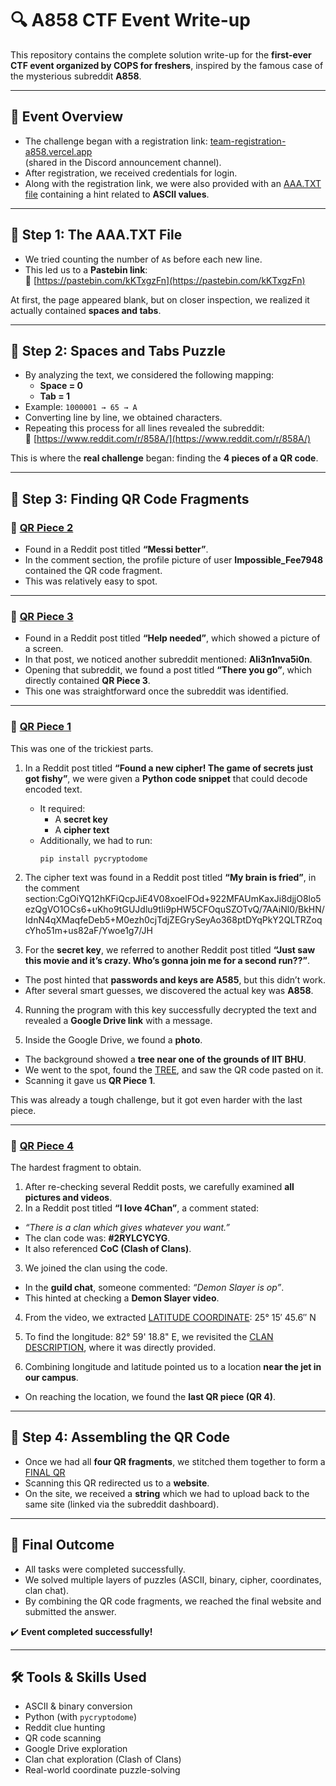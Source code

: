 # 🔍 A858 CTF Event Write-up

This repository contains the complete solution write-up for the **first-ever CTF event organized by COPS for freshers**, inspired by the famous case of the mysterious subreddit **A858**.

---

## 📌 Event Overview
- The challenge began with a registration link: [team-registration-a858.vercel.app](https://team-registration-a858.vercel.app/)  
  (shared in the Discord announcement channel).  
- After registration, we received credentials for login.  
- Along with the registration link, we were also provided with an [AAA.TXT file](https://drive.google.com/file/d/1o4_DIj9gkozQKG-ywghtdQaR8ex9NSFp/view?usp=sharing) containing a hint related to **ASCII values**.

---

## 🧩 Step 1: The AAA.TXT File
- We tried counting the number of `A`s before each new line.  
- This led us to a **Pastebin link**:  
  🔗 [https://pastebin.com/kKTxgzFn](https://pastebin.com/kKTxgzFn)  

At first, the page appeared blank, but on closer inspection, we realized it actually contained **spaces and tabs**.

---

## 🧩 Step 2: Spaces and Tabs Puzzle
- By analyzing the text, we considered the following mapping:
  - **Space = 0**  
  - **Tab = 1**  
- Example: `1000001 → 65 → A`  
- Converting line by line, we obtained characters.  
- Repeating this process for all lines revealed the subreddit:  
  🔗 [https://www.reddit.com/r/858A/](https://www.reddit.com/r/858A/)  

This is where the **real challenge** began: finding the **4 pieces of a QR code**.

---

## 🧩 Step 3: Finding QR Code Fragments

### 🔹 [QR Piece 2](https://drive.google.com/file/d/1zJweWEFbkHMhip4J5ViQvFXBcUOgTbVV/view?usp=sharing)
- Found in a Reddit post titled **“Messi better”**.  
- In the comment section, the profile picture of user **Impossible_Fee7948** contained the QR code fragment.  
- This was relatively easy to spot.  

---

### 🔹  [QR Piece 3](https://drive.google.com/file/d/1CKNWR9pAFsA37W7PlaU6LZ2xc4XVcIhT/view?usp=sharing)
- Found in a Reddit post titled **“Help needed”**, which showed a picture of a screen.  
- In that post, we noticed another subreddit mentioned: **Ali3n1nva5i0n**.  
- Opening that subreddit, we found a post titled **“There you go”**, which directly contained **QR Piece 3**.  
- This one was straightforward once the subreddit was identified.  

---

### 🔹  [QR Piece 1](https://drive.google.com/file/d/1TzboJWF-IeGz-yddXXABQ0vwXL3_3Tpy/view?usp=sharing)
This was one of the trickiest parts.  

1. In a Reddit post titled **“Found a new cipher! The game of secrets just got fishy”**, we were given a **Python code snippet** that could decode encoded text.  
   - It required:
     - A **secret key**
     - A **cipher text**  
   - Additionally, we had to run:  
     ```
     pip install pycryptodome
     ```

2. The cipher text was found in a Reddit post titled **“My brain is fried”**, in the comment section:CgOiYQ12hKFiQcpJiE4V08xoelFOd+922MFAUmKaxJi8djjO8lo5ezQgVO1OCs6+uKho9tGUJdlu9tIi9pHW5CFOquSZOTvQ/7AAiNl0/BkHN/IdnN4qXMaqfeDeb5+M0ezh0cjTdjZEGrySeyAo368ptDYqPkY2QLTRZoqcYho51m+us82aF/Ywoe1g7/JH

3. For the **secret key**, we referred to another Reddit post titled **“Just saw this movie and it’s crazy. Who’s gonna join me for a second run??”**.  
- The post hinted that **passwords and keys are A585**, but this didn’t work.  
- After several smart guesses, we discovered the actual key was **A858**.  

4. Running the program with this key successfully decrypted the text and revealed a **Google Drive link** with a message.  

5. Inside the Google Drive, we found a **photo**.  
- The background showed a **tree near one of the grounds of IIT BHU**.  
- We went to the spot, found the  [TREE](https://drive.google.com/file/d/1-KrWJJ0jxRNA5SZwkUh-E2DAfLANvSfM/view?usp=sharing), and saw the QR code pasted on it.  
- Scanning it gave us **QR Piece 1**.  

This was already a tough challenge, but it got even harder with the last piece.  

---

### 🔹  [QR Piece 4](https://drive.google.com/file/d/1YQaeeYPaGjqkaQhMGBkFFHXgsNEU2i2q/view?usp=sharing)
The hardest fragment to obtain.  

1. After re-checking several Reddit posts, we carefully examined **all pictures and videos**.  
2. In a Reddit post titled **“I love 4Chan”**, a comment stated:  
- *“There is a clan which gives whatever you want.”*  
- The clan code was: **#2RYLCYCYG**.  
- It also referenced **CoC (Clash of Clans)**.  

3. We joined the clan using the code.  
- In the **guild chat**, someone commented: *“Demon Slayer is op”*.  
- This hinted at checking a **Demon Slayer video**.  

4. From the video, we extracted  [LATITUDE COORDINATE](https://drive.google.com/file/d/10Gx5LNN2vRhTVdqCqlvNY2Jn0VoeAwAn/view):  25° 15′ 45.6″ N


5. To find the longitude: 82° 59' 18.8" E, we revisited the [CLAN DESCRIPTION](https://drive.google.com/file/d/17fIJPpXKbgVZs-Jhe0ew5DKp5wjHHVZD/view?usp=sharing), where it was directly provided.  

6. Combining longitude and latitude pointed us to a location **near the jet in our campus**.  
- On reaching the location, we found the **last QR piece (QR 4)**.  

---

## 🧩 Step 4: Assembling the QR Code
- Once we had all **four QR fragments**, we stitched them together to form a [FINAL QR](https://drive.google.com/file/d/1klGZn2PjDB9GcJmjq-VJ2EcSLkQje9lu/view?usp=drive_link)  
- Scanning this QR redirected us to a **website**.  
- On the site, we received a **string** which we had to upload back to the same site (linked via the subreddit dashboard).  

---

## 🏁 Final Outcome
- All tasks were completed successfully.  
- We solved multiple layers of puzzles (ASCII, binary, cipher, coordinates, clan chat).  
- By combining the QR code fragments, we reached the final website and submitted the answer.  

✔️ **Event completed successfully!**

---

## 🛠️ Tools & Skills Used
- ASCII & binary conversion  
- Python (with `pycryptodome`)  
- Reddit clue hunting  
- QR code scanning  
- Google Drive exploration  
- Clan chat exploration (Clash of Clans)  
- Real-world coordinate puzzle-solving  





